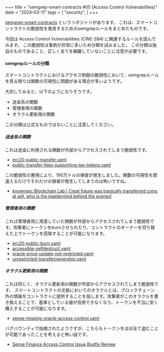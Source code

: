+++
title = "semgrep-smart-contracts #05 (Access Control Vulnerabilities)"
date = "2024-03-11"
tags = [
    "security",
]
+++

[semgrep-smart-contracts](https://github.com/Raz0r/semgrep-smart-contracts) というリポジトリがあります。
これは、スマートコントラクトの脆弱性を発見するためのsemgrepルールをまとめたものです。

今回は Access Control Vulnerabilities (CWE-284) に関連するルールを読んでみます。
この脆弱性は事例が非常に多いため分類を試みました。
この分類は独自のものであること、正しく全てを網羅していないことに注意が必要です。

#### semgrepルールの分類

スマートコントラクトにおけるアクセス制御の脆弱性において、semgrepルールを見る限りは関数の可視性に問題がある場合が多いようです。

大別してみると、以下のようになりそうです。

- 送金系の関数
- 管理者用の関数
- オラクル更新用の関数

この分類は公式なものではないことに注意してください。

##### 送金系の関数

これは送金に利用される関数が外部からアクセスされてしまう脆弱性です。

- [erc20-public-transfer.yaml](https://github.com/Decurity/semgrep-smart-contracts/blob/fb57672c3dbee3fc1417e95034d80a7a62401c4c/solidity/security/erc20-public-transfer.yaml)
- [public-transfer-fees-supporting-tax-tokens.yaml](https://github.com/Decurity/semgrep-smart-contracts/blob/fb57672c3dbee3fc1417e95034d80a7a62401c4c/solidity/security/public-transfer-fees-supporting-tax-tokens.yaml)

この脆弱性の悪用により、190万ドルの損害が発生しました。関数の可視性を間違えるだけでそれだけの損害が発生してしまうのは怖いですね。

- [knownsec Blockchain Lab | Creat future was tragically transferred coins at will, who is the mastermind behind the scenes!](https://medium.com/@Knownsec_Blockchain_Lab/creat-future-was-tragically-transferred-coins-at-will-who-is-the-mastermind-behind-the-scenes-8ad42a7af814)

##### 管理者用の関数

これは管理者用に用意していた関数が外部からアクセスされてしまう脆弱性です。攻撃者にトークンをburnさせられたり、コントラクトのオーナーを切り替えた上でトークンを窃取することが可能になります。

- [erc20-public-burn.yaml](https://github.com/Decurity/semgrep-smart-contracts/blob/fb57672c3dbee3fc1417e95034d80a7a62401c4c/solidity/security/erc20-public-burn.yaml)
- [accessible-selfdestruct.yaml](https://github.com/Decurity/semgrep-smart-contracts/blob/fb57672c3dbee3fc1417e95034d80a7a62401c4c/solidity/security/accessible-selfdestruct.yaml)
- [oracle-price-update-not-restricted.yaml](https://github.com/Decurity/semgrep-smart-contracts/blob/fb57672c3dbee3fc1417e95034d80a7a62401c4c/solidity/security/oracle-price-update-not-restricted.yaml)
- [unrestricted-transferownership.yaml](https://github.com/Decurity/semgrep-smart-contracts/blob/fb57672c3dbee3fc1417e95034d80a7a62401c4c/solidity/security/unrestricted-transferownership.yaml)

##### オラクル更新用の関数

これは同じく、オラクル更新用の関数が外部からアクセスされてしまう脆弱性です。
スマートコントラクトの文脈においてのオラクルとは、ブロックチェーン外の情報をコントラクトに提供することを指します。攻撃者がこのオラクルを書き換えることで、基準としている値が信用できなくなり、トークンを不当に安く購入することが可能になります。

- [sense-missing-oracle-access-control.yaml](https://github.com/Decurity/semgrep-smart-contracts/blob/fb57672c3dbee3fc1417e95034d80a7a62401c4c/solidity/security/sense-missing-oracle-access-control.yaml)

バグバウンティで指摘されたようですが、こちらもトークンをほぼ全て盗むことが可能であったことを考えると怖い話です。

- [Sense Finance Access Control Issue Bugfix Review](https://medium.com/immunefi/sense-finance-access-control-issue-bugfix-review-32e0c806b1a0)